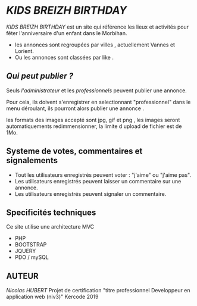 ***KIDS BREIZH BIRTHDAY***
=========================

*KIDS BREIZH BIRTHDAY* est un site qui référence les lieux et activités pour fêter l'anniversaire d'un enfant dans le Morbihan.


* les annonces sont regroupées par villes , actuellement Vannes et Lorient.
* Ou les annonces sont classées par  like .


***Qui peut publier ?***
---------------------

Seuls *l'administrateur* et les *professionnels* peuvent publier une annonce.

Pour cela, ils doivent s'enregistrer en selectionnant "professionnel" dans le menu déroulant, ils pourront alors
publier une annonce .

les formats des images accepté sont jpg, gif et png , les images seront automatiquements redimmensionner, 
la limite d upload de fichier est de 1Mo.

**Systeme de votes, commentaires et signalements**
-----------------------------------------------
* Tout les utilisateurs enregistrés peuvent voter : "j'aime" ou "j'aime pas".
* Les utilisateurs enregistrés peuvent laisser un commentaire sur une annonce.
* Les utilisateurs enregistrés peuvent signaler un commentaire.

**Specificités techniques**
-------------------------

Ce site utilise une architecture MVC 

* PHP
* BOOTSTRAP
* JQUERY
* PDO / mySQL

**AUTEUR** 
---------

*Nicolas HUBERT* Projet de certification "titre professionnel Developpeur en application web (niv3)" Kercode 2019

